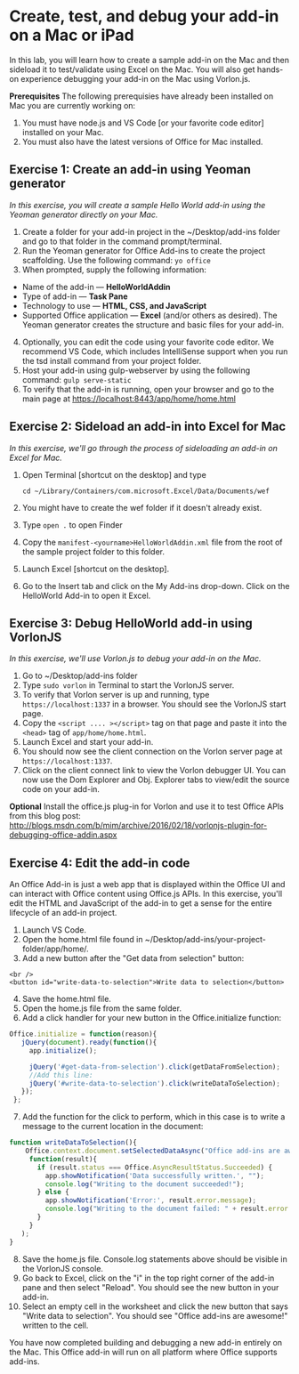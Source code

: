 # Create, test, and debug your add-in on a Mac or iPad
In this lab, you will learn how to create a sample add-in on the Mac and then sideload it to test/validate using Excel on the Mac. You will also get hands-on experience debugging your add-in on the Mac using Vorlon.js.

**Prerequisites**
The following prerequisies have already been installed on Mac you are currently working on:
1. You must have node.js and VS Code [or your favorite code editor] installed on your Mac.
2. You must also have the latest versions of Office for Mac installed.

## Exercise 1: Create an add-in using Yeoman generator
*In this exercise, you will create a sample Hello World add-in using the Yeoman generator directly on your Mac.*

1. Create a folder for your add-in project in the ~/Desktop/add-ins folder and go to that folder in the command prompt/terminal. 
2. Run the Yeoman generator for Office Add-ins to create the project scaffolding. Use the following command: `yo office`
3. When prompted, supply the following information:
  * Name of the add-in — **<yourname>HelloWorldAddin**
  * Type of add-in — **Task Pane**
  * Technology to use — **HTML, CSS, and JavaScript**
  * Supported Office application — **Excel** (and/or others as desired). The Yeoman generator creates the structure and basic files for your add-in.
4. Optionally, you can edit the code using your favorite code editor. We recommend VS Code, which includes IntelliSense support when you run the tsd install command from your project folder.
5. Host your add-in using gulp-webserver by using the following command: `gulp serve-static`
6. To verify that the add-in is running, open your browser and go to the main page at [https://localhost:8443/app/home/home.html](https://localhost:8443/app/home/home.html)

## Exercise 2: Sideload an add-in into Excel for Mac
*In this exercise, we'll go through the process of sideloading an add-in on Excel for Mac.*

1. Open Terminal [shortcut on the desktop] and type

    `cd ~/Library/Containers/com.microsoft.Excel/Data/Documents/wef`

2. You might have to create the wef folder if it doesn't already exist.
3. Type `open .` to open Finder
4. Copy the `manifest-<yourname>HelloWorldAddin.xml` file from the root of the sample project folder to this folder.
5. Launch Excel [shortcut on the desktop].
6. Go to the Insert tab and click on the My Add-ins drop-down. Click on the HelloWorld Add-in to open it Excel.

## Exercise 3: Debug HelloWorld add-in using VorlonJS
*In this exercise, we'll use Vorlon.js to debug your add-in on the Mac.*

1. Go to ~/Desktop/add-ins folder
2. Type `sudo vorlon` in Terminal to start the VorlonJS server.
3. To verify that Vorlon server is up and running, type `https://localhost:1337` in a browser. You should see the VorlonJS start page.
4. Copy the `<script .... ></script>` tag on that page and paste it into the `<head>` tag of `app/home/home.html`. 
5. Launch Excel and start your add-in.
6. You should now see the client connection on the Vorlon server page at `https://localhost:1337`.
7. Click on the client connect link to view the Vorlon debugger UI. You can now use the Dom Explorer and Obj. Explorer tabs to view/edit the source code on your add-in.

**Optional**
Install the office.js plug-in for Vorlon and use it to test Office APIs from this blog post: http://blogs.msdn.com/b/mim/archive/2016/02/18/vorlonjs-plugin-for-debugging-office-addin.aspx

## Exercise 4: Edit the add-in code

An Office Add-in is just a web app that is displayed within the Office UI and can interact with Office content using Office.js APIs. In this exercise, you'll edit the HTML and JavaScript of the add-in to get a sense for the entire lifecycle of an add-in project.

1. Launch VS Code.
2. Open the home.html file found in ~/Desktop/add-ins/your-project-folder/app/home/. 
3. Add a new button after the "Get data from selection" button:

 ```
 <br />
 <button id="write-data-to-selection">Write data to selection</button>
 ```
4. Save the home.html file.
5. Open the home.js file from the same folder.
6. Add a click handler for your new button in the Office.initialize function:

 ```javascript
 Office.initialize = function(reason){
    jQuery(document).ready(function(){
      app.initialize();

      jQuery('#get-data-from-selection').click(getDataFromSelection);
      //Add this line:
      jQuery('#write-data-to-selection').click(writeDataToSelection);
    });
  };
 ```
7. Add the function for the click to perform, which in this case is to write a message to the current location in the document:

 ```javascript
 function writeDataToSelection(){
     Office.context.document.setSelectedDataAsync("Office add-ins are awesome!",
      function(result){
        if (result.status === Office.AsyncResultStatus.Succeeded) {
          app.showNotification('Data successfully written.', "");
          console.log("Writing to the document succeeded!");
        } else {
          app.showNotification('Error:', result.error.message);
          console.log("Writing to the document failed: " + result.error.message);
        }
      }
    );
 }
 ```
8. Save the home.js file. Console.log statements above should be visible in the VorlonJS console.
9. Go back to Excel, click on the "i" in the top right corner of the add-in pane and then select "Reload". You should see the new button in your add-in.
10. Select an empty cell in the worksheet and click the new button that says "Write data to selection". You should see "Office add-ins are awesome!" written to the cell.
 

You have now completed building and debugging a new add-in entirely on the Mac. This Office add-in will run on all platform where Office supports add-ins.

